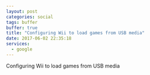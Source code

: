 ```yaml
---
layout: post
categories: social
tags: buffer
buffer: true
title: "Configuring Wii to load games from USB media"
date: 2017-06-02 22:35:18
services: 
  - google
---
```

Configuring Wii to load games from USB media
